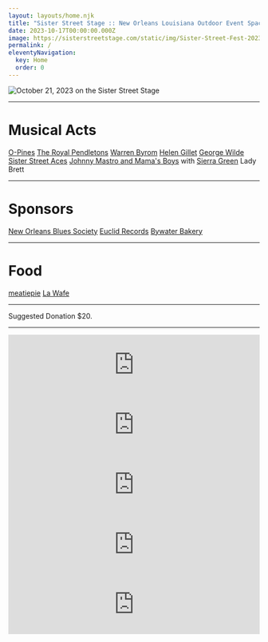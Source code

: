 ```yaml
---
layout: layouts/home.njk
title: "Sister Street Stage :: New Orleans Louisiana Outdoor Event Space"
date: 2023-10-17T00:00:00.000Z
image: https://sisterstreetstage.com/static/img/Sister-Street-Fest-2023.png
permalink: /
eleventyNavigation:
  key: Home
  order: 0
---
```


![October 21, 2023 on the Sister Street Stage](/static/img/sister-street-fest-oct-21-2023/Sister-Street-Fest-2023-times.png)

---

# Musical Acts

[O-Pines](https://www.facebook.com/p/The-O-Pines-100063849859796/)
[The Royal Pendletons](https://www.discogs.com/artist/1205273-The-Royal-Pendletons)
[Warren Byrom](https://warrenbyrom.bandcamp.com/)
[Helen Gillet](https://www.helengillet.com/)
[George Wilde](https://www.youtube.com/@regenerator1104)
[Sister Street Aces](https://www.instagram.com/sisterstreetaces)
[Johnny Mastro and Mama's Boys](https://www.johnnymastro.com/) with [Sierra Green](https://sierragreen.net/)
Lady Brett

---

# Sponsors

[New Orleans Blues Society](https://neworleansbluessociety.com/)
[Euclid Records](https://euclidrecordsneworleans.com/)
[Bywater Bakery](https://www.bywaterbakery.com/)

---

# Food
[meatiepie](https://www.instagram.com/meatiepie)
[La Wafe](https://www.facebook.com/NolaWaffle)

---

Suggested Donation $20.

---

<iframe style="border: 0; width: 100%; height: 120px;" src="https://bandcamp.com/EmbeddedPlayer/album=1080636166/size=large/bgcol=ffffff/linkcol=de270f/tracklist=false/artwork=small/track=1804065728/transparent=true/" seamless><a href="https://gonerrecords.bandcamp.com/album/the-sore-losers-original-soundtrack">The Sore Losers (Original Soundtrack) by Various Artists</a></iframe>

<iframe style="border: 0; width: 100%; height: 120px;" src="https://bandcamp.com/EmbeddedPlayer/album=3973158043/size=large/bgcol=ffffff/linkcol=de270f/tracklist=false/artwork=small/transparent=true/" seamless><a href="https://warrenbyrom.bandcamp.com/album/dreaming-the-sun">Dreaming the Sun by Warren Byrom</a></iframe>

<iframe style="border: 0; width: 100%; height: 120px;" src="https://bandcamp.com/EmbeddedPlayer/album=4007493750/size=large/bgcol=ffffff/linkcol=de270f/tracklist=false/artwork=small/transparent=true/" seamless><a href="https://helengillet.bandcamp.com/album/rebelle">ReBelle by Helen Gillet</a></iframe>

<iframe style="border: 0; width: 100%; height: 120px;" src="https://bandcamp.com/EmbeddedPlayer/album=2508270384/size=large/bgcol=ffffff/linkcol=de270f/tracklist=false/artwork=small/transparent=true/" seamless><a href="https://continentalrecordservices.bandcamp.com/album/elmore-james-for-president">Elmore James For President by Johnny Mastro &amp; Mama&#39;s Boys (Febr. 26)</a></iframe>

<iframe style="border: 0; width: 100%; height: 120px;" src="https://bandcamp.com/EmbeddedPlayer/album=1459083212/size=large/bgcol=ffffff/linkcol=de270f/tracklist=false/artwork=small/transparent=true/" seamless></iframe>